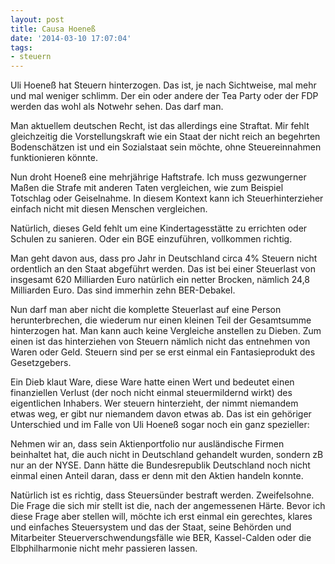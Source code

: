 ```yaml
---
layout: post
title: Causa Hoeneß
date: '2014-03-10 17:07:04'
tags:
- steuern
---
```


Uli Hoeneß hat Steuern hinterzogen. Das ist, je nach Sichtweise, mal mehr und mal weniger schlimm. Der ein oder andere der Tea Party oder der FDP werden das wohl als Notwehr sehen. Das darf man.

Man aktuellem deutschen Recht, ist das allerdings eine Straftat. Mir fehlt gleichzeitig die Vorstellungskraft wie ein Staat der nicht reich an begehrten Bodenschätzen ist und ein Sozialstaat sein möchte, ohne Steuereinnahmen funktionieren könnte.

Nun droht Hoeneß eine mehrjährige Haftstrafe. Ich muss gezwungerner Maßen die Strafe mit anderen Taten vergleichen, wie zum Beispiel Totschlag oder Geiselnahme. In diesem Kontext kann ich Steuerhinterzieher einfach nicht  mit diesen Menschen vergleichen.

Natürlich, dieses Geld fehlt um eine Kindertagesstätte zu errichten oder Schulen zu sanieren. Oder ein BGE einzuführen, vollkommen richtig.

Man geht davon aus, dass pro Jahr in Deutschland circa 4% Steuern nicht ordentlich an den Staat abgeführt werden. Das ist bei einer Steuerlast von insgesamt 620 Milliarden Euro natürlich ein netter Brocken, nämlich 24,8 Milliarden Euro. Das sind immerhin zehn BER-Debakel.

Nun darf man aber nicht die komplette Steuerlast auf eine Person herunterbrechen, die wiederum nur einen kleinen Teil der Gesamtsumme hinterzogen hat. Man kann auch keine Vergleiche anstellen zu Dieben. Zum einen ist das hinterziehen von Steuern nämlich nicht das entnehmen von Waren oder Geld. Steuern sind per se erst einmal ein Fantasieprodukt des Gesetzgebers. 

Ein Dieb klaut Ware, diese Ware hatte einen Wert und bedeutet einen finanziellen Verlust (der noch nicht einmal steuermildernd wirkt) des eigentlichen Inhabers. Wer steuern hinterzieht, der nimmt niemandem etwas weg, er gibt nur niemandem davon etwas ab. Das ist ein gehöriger Unterschied und im Falle von Uli Hoeneß sogar noch ein ganz spezieller:

Nehmen wir an, dass sein Aktienportfolio nur ausländische Firmen beinhaltet hat, die auch nicht in Deutschland gehandelt wurden, sondern zB nur an der NYSE. Dann hätte die Bundesrepublik Deutschland noch nicht einmal einen Anteil daran, dass er denn mit den Aktien handeln konnte.

Natürlich ist es richtig, dass Steuersünder bestraft werden. Zweifelsohne. Die Frage die sich mir stellt ist die, nach der angemessenen Härte. Bevor ich diese Frage aber stellen will, möchte ich erst einmal ein gerechtes, klares und einfaches Steuersystem und das der Staat, seine Behörden und Mitarbeiter Steuerverschwendungsfälle wie BER, Kassel-Calden oder die Elbphilharmonie nicht mehr passieren lassen.